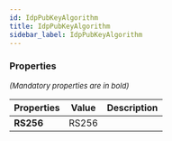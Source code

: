 ```yaml
---
id: IdpPubKeyAlgorithm
title: IdpPubKeyAlgorithm
sidebar_label: IdpPubKeyAlgorithm
---
```




### Properties

<font size="2"><i>(Mandatory properties are in bold)</i></font>

| Properties | Value | Description |
| --------- | ---- | ----------- |
| **RS256** | RS256 |  |
